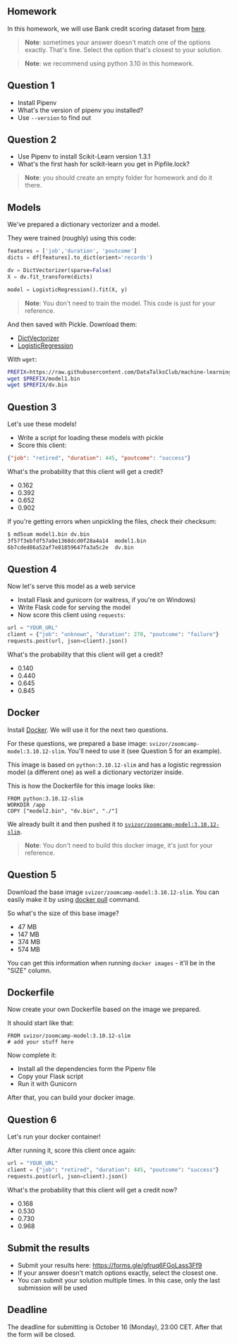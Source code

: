 ## Homework

In this homework, we will use Bank credit scoring dataset from [here](https://www.kaggle.com/datasets/kapturovalexander/bank-credit-scoring/data).

> **Note**: sometimes your answer doesn't match one of the options exactly. That's fine. 
Select the option that's closest to your solution.

> **Note**: we recommend using python 3.10 in this homework.


## Question 1

* Install Pipenv
* What's the version of pipenv you installed?
* Use `--version` to find out


## Question 2

* Use Pipenv to install Scikit-Learn version 1.3.1
* What's the first hash for scikit-learn you get in Pipfile.lock?

> **Note**: you should create an empty folder for homework
and do it there. 


## Models

We've prepared a dictionary vectorizer and a model.

They were trained (roughly) using this code:

```python
features = ['job','duration', 'poutcome']
dicts = df[features].to_dict(orient='records')

dv = DictVectorizer(sparse=False)
X = dv.fit_transform(dicts)

model = LogisticRegression().fit(X, y)
```

> **Note**: You don't need to train the model. This code is just for your reference.

And then saved with Pickle. Download them:

* [DictVectorizer](https://github.com/DataTalksClub/machine-learning-zoomcamp/tree/master/cohorts/2023/05-deployment/homework/dv.bin?raw=true)
* [LogisticRegression](https://github.com/DataTalksClub/machine-learning-zoomcamp/tree/master/cohorts/2023/05-deployment/homework/model1.bin?raw=true)

With `wget`:

```bash
PREFIX=https://raw.githubusercontent.com/DataTalksClub/machine-learning-zoomcamp/master/cohorts/2023/05-deployment/homework
wget $PREFIX/model1.bin
wget $PREFIX/dv.bin
```


## Question 3

Let's use these models!

* Write a script for loading these models with pickle
* Score this client:

```json
{"job": "retired", "duration": 445, "poutcome": "success"}
```

What's the probability that this client will get a credit? 

* 0.162
* 0.392
* 0.652
* 0.902

If you're getting errors when unpickling the files, check their checksum:

```bash
$ md5sum model1.bin dv.bin
3f57f3ebfdf57a9e1368dcd0f28a4a14  model1.bin
6b7cded86a52af7e81859647fa3a5c2e  dv.bin
```


## Question 4

Now let's serve this model as a web service

* Install Flask and gunicorn (or waitress, if you're on Windows)
* Write Flask code for serving the model
* Now score this client using `requests`:

```python
url = "YOUR_URL"
client = {"job": "unknown", "duration": 270, "poutcome": "failure"}
requests.post(url, json=client).json()
```

What's the probability that this client will get a credit?

* 0.140
* 0.440
* 0.645
* 0.845


## Docker

Install [Docker](https://github.com/DataTalksClub/machine-learning-zoomcamp/blob/master/05-deployment/06-docker.md). 
We will use it for the next two questions.

For these questions, we prepared a base image: `svizor/zoomcamp-model:3.10.12-slim`. 
You'll need to use it (see Question 5 for an example).

This image is based on `python:3.10.12-slim` and has a logistic regression model 
(a different one) as well a dictionary vectorizer inside. 

This is how the Dockerfile for this image looks like:

```docker 
FROM python:3.10.12-slim
WORKDIR /app
COPY ["model2.bin", "dv.bin", "./"]
```

We already built it and then pushed it to [`svizor/zoomcamp-model:3.10.12-slim`](https://hub.docker.com/r/svizor/zoomcamp-model).

> **Note**: You don't need to build this docker image, it's just for your reference.


## Question 5

Download the base image `svizor/zoomcamp-model:3.10.12-slim`. You can easily make it by using [docker pull](https://docs.docker.com/engine/reference/commandline/pull/) command.

So what's the size of this base image?

* 47 MB
* 147 MB
* 374 MB
* 574 MB

You can get this information when running `docker images` - it'll be in the "SIZE" column.


## Dockerfile

Now create your own Dockerfile based on the image we prepared.

It should start like that:

```docker
FROM svizor/zoomcamp-model:3.10.12-slim
# add your stuff here
```

Now complete it:

* Install all the dependencies form the Pipenv file
* Copy your Flask script
* Run it with Gunicorn 

After that, you can build your docker image.


## Question 6

Let's run your docker container!

After running it, score this client once again:

```python
url = "YOUR_URL"
client = {"job": "retired", "duration": 445, "poutcome": "success"}
requests.post(url, json=client).json()
```

What's the probability that this client will get a credit now?

* 0.168
* 0.530
* 0.730
* 0.968


## Submit the results

- Submit your results here: https://forms.gle/gfruq6FGoLass3Ff9
- If your answer doesn't match options exactly, select the closest one.
- You can submit your solution multiple times. In this case, only the last submission will be used


## Deadline

The deadline for submitting is October 16 (Monday), 23:00 CET. After that the form will be closed.

